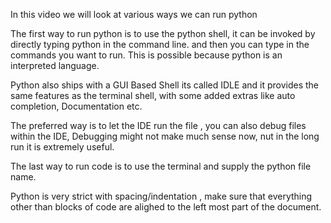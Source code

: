 In this video we will look at various ways we can run python

The first way to run python is to use the python shell, it can be invoked by directly typing python in the command line. and then you can type in the commands you want to run. This is possible because python is an interpreted language.

Python also ships with a GUI Based Shell its called IDLE and it provides the same features as the terminal shell, with some added extras like auto completion, Documentation etc.

The preferred way is to let the IDE run the file , you can also debug files within the IDE, Debugging might not make much sense now, nut in the long run it is extremely useful.

The last way to run code is to use the terminal and supply the python file name.

Python is very strict with spacing/indentation , make sure that everything other than blocks of code are alighed to the left most part of the document.
